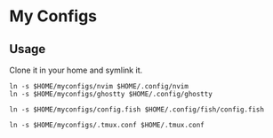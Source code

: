 # My Configs

## Usage

Clone it in your home and symlink it.

```shell
ln -s $HOME/myconfigs/nvim $HOME/.config/nvim
ln -s $HOME/myconfigs/ghostty $HOME/.config/ghostty

ln -s $HOME/myconfigs/config.fish $HOME/.config/fish/config.fish

ln -s $HOME/myconfigs/.tmux.conf $HOME/.tmux.conf
```
